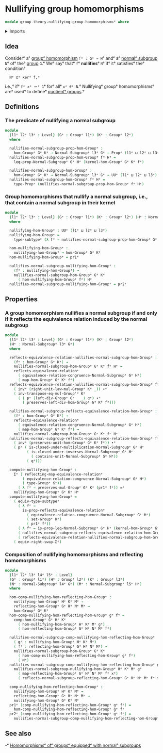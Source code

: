 # Nullifying group homomorphisms

```agda
module group-theory.nullifying-group-homomorphismsᵉ where
```

<details><summary>Imports</summary>

```agda
open import foundation.dependent-pair-typesᵉ
open import foundation.equivalencesᵉ
open import foundation.identity-typesᵉ
open import foundation.propositionsᵉ
open import foundation.reflecting-maps-equivalence-relationsᵉ
open import foundation.subtypesᵉ
open import foundation.type-arithmetic-dependent-pair-typesᵉ
open import foundation.universe-levelsᵉ

open import group-theory.groupsᵉ
open import group-theory.homomorphisms-groupsᵉ
open import group-theory.homomorphisms-groups-equipped-with-normal-subgroupsᵉ
open import group-theory.kernels-homomorphisms-groupsᵉ
open import group-theory.normal-subgroupsᵉ
```

</details>

## Idea

Considerᵉ aᵉ [groupᵉ homomorphism](group-theory.homomorphisms-groups.mdᵉ)
`fᵉ : Gᵉ → H`ᵉ andᵉ aᵉ [normalᵉ subgroup](group-theory.normal-subgroups.mdᵉ) `N`ᵉ ofᵉ theᵉ
[group](group-theory.groups.mdᵉ) `G`.ᵉ Weᵉ sayᵉ thatᵉ `f`ᵉ **nullifies**ᵉ `N`ᵉ ifᵉ itᵉ
satisfiesᵉ theᵉ conditionᵉ

```text
  Nᵉ ⊆ᵉ kerᵉ f,ᵉ
```

i.e.,ᵉ ifᵉ `fᵉ xᵉ ＝ᵉ 1`ᵉ forᵉ allᵉ `xᵉ ∈ᵉ N`.ᵉ Nullifyingᵉ groupᵉ homomorphismsᵉ areᵉ usedᵉ to
defineᵉ [quotientᵉ groups](group-theory.quotient-groups.md).ᵉ

## Definitions

### The predicate of nullifying a normal subgroup

```agda
module _
  {l1ᵉ l2ᵉ l3ᵉ : Level} (Gᵉ : Groupᵉ l1ᵉ) (Kᵉ : Groupᵉ l2ᵉ)
  where

  nullifies-normal-subgroup-prop-hom-Groupᵉ :
    hom-Groupᵉ Gᵉ Kᵉ → Normal-Subgroupᵉ l3ᵉ Gᵉ → Propᵉ (l1ᵉ ⊔ l2ᵉ ⊔ l3ᵉ)
  nullifies-normal-subgroup-prop-hom-Groupᵉ fᵉ Hᵉ =
    leq-prop-Normal-Subgroupᵉ Gᵉ Hᵉ (kernel-hom-Groupᵉ Gᵉ Kᵉ fᵉ)

  nullifies-normal-subgroup-hom-Groupᵉ :
    hom-Groupᵉ Gᵉ Kᵉ → Normal-Subgroupᵉ l3ᵉ Gᵉ → UUᵉ (l1ᵉ ⊔ l2ᵉ ⊔ l3ᵉ)
  nullifies-normal-subgroup-hom-Groupᵉ fᵉ Hᵉ =
    type-Propᵉ (nullifies-normal-subgroup-prop-hom-Groupᵉ fᵉ Hᵉ)
```

### Group homomorphisms that nullify a normal subgroup, i.e., that contain a normal subgroup in their kernel

```agda
module _
  {l1ᵉ l2ᵉ l3ᵉ : Level} (Gᵉ : Groupᵉ l1ᵉ) (Kᵉ : Groupᵉ l2ᵉ) (Hᵉ : Normal-Subgroupᵉ l3ᵉ Gᵉ)
  where

  nullifying-hom-Groupᵉ : UUᵉ (l1ᵉ ⊔ l2ᵉ ⊔ l3ᵉ)
  nullifying-hom-Groupᵉ =
    type-subtypeᵉ (λ fᵉ → nullifies-normal-subgroup-prop-hom-Groupᵉ Gᵉ Kᵉ fᵉ Hᵉ)

  hom-nullifying-hom-Groupᵉ :
    nullifying-hom-Groupᵉ → hom-Groupᵉ Gᵉ Kᵉ
  hom-nullifying-hom-Groupᵉ = pr1ᵉ

  nullifies-normal-subgroup-nullifying-hom-Groupᵉ :
    (fᵉ : nullifying-hom-Groupᵉ) →
    nullifies-normal-subgroup-hom-Groupᵉ Gᵉ Kᵉ
      ( hom-nullifying-hom-Groupᵉ fᵉ) Hᵉ
  nullifies-normal-subgroup-nullifying-hom-Groupᵉ = pr2ᵉ
```

## Properties

### A group homomorphism nullifies a normal subgroup if and only if it reflects the equivalence relation induced by the normal subgroup

```agda
module _
  {l1ᵉ l2ᵉ l3ᵉ : Level} (Gᵉ : Groupᵉ l1ᵉ) (Kᵉ : Groupᵉ l2ᵉ)
  (Hᵉ : Normal-Subgroupᵉ l3ᵉ Gᵉ)
  where

  reflects-equivalence-relation-nullifies-normal-subgroup-hom-Groupᵉ :
    (fᵉ : hom-Groupᵉ Gᵉ Kᵉ) →
    nullifies-normal-subgroup-hom-Groupᵉ Gᵉ Kᵉ fᵉ Hᵉ →
    reflects-equivalence-relationᵉ
      ( equivalence-relation-congruence-Normal-Subgroupᵉ Gᵉ Hᵉ)
      ( map-hom-Groupᵉ Gᵉ Kᵉ fᵉ)
  reflects-equivalence-relation-nullifies-normal-subgroup-hom-Groupᵉ fᵉ pᵉ αᵉ =
    ( invᵉ (right-unit-law-mul-Groupᵉ Kᵉ _)) ∙ᵉ
    ( inv-transpose-eq-mul-Group'ᵉ Kᵉ
      ( ( pᵉ (left-div-Groupᵉ Gᵉ _ _) αᵉ) ∙ᵉ
        ( preserves-left-div-hom-Groupᵉ Gᵉ Kᵉ fᵉ)))

  nullifies-normal-subgroup-reflects-equivalence-relation-hom-Groupᵉ :
    (fᵉ : hom-Groupᵉ Gᵉ Kᵉ) →
    reflects-equivalence-relationᵉ
      ( equivalence-relation-congruence-Normal-Subgroupᵉ Gᵉ Hᵉ)
      ( map-hom-Groupᵉ Gᵉ Kᵉ fᵉ) →
    nullifies-normal-subgroup-hom-Groupᵉ Gᵉ Kᵉ fᵉ Hᵉ
  nullifies-normal-subgroup-reflects-equivalence-relation-hom-Groupᵉ fᵉ pᵉ xᵉ qᵉ =
    ( invᵉ (preserves-unit-hom-Groupᵉ Gᵉ Kᵉ fᵉ)) ∙ᵉ
    ( pᵉ ( is-closed-under-multiplication-Normal-Subgroupᵉ Gᵉ Hᵉ
          ( is-closed-under-inverses-Normal-Subgroupᵉ Gᵉ Hᵉ
            ( contains-unit-Normal-Subgroupᵉ Gᵉ Hᵉ))
          ( qᵉ)))

  compute-nullifying-hom-Groupᵉ :
    Σᵉ ( reflecting-map-equivalence-relationᵉ
        ( equivalence-relation-congruence-Normal-Subgroupᵉ Gᵉ Hᵉ)
        ( type-Groupᵉ Kᵉ))
      ( λ fᵉ → preserves-mul-Groupᵉ Gᵉ Kᵉ (pr1ᵉ fᵉ)) ≃ᵉ
    nullifying-hom-Groupᵉ Gᵉ Kᵉ Hᵉ
  compute-nullifying-hom-Groupᵉ =
    ( equiv-type-subtypeᵉ
      ( λ fᵉ →
        is-prop-reflects-equivalence-relationᵉ
          ( equivalence-relation-congruence-Normal-Subgroupᵉ Gᵉ Hᵉ)
          ( set-Groupᵉ Kᵉ)
          ( pr1ᵉ fᵉ))
      ( λ fᵉ → is-prop-leq-Normal-Subgroupᵉ Gᵉ Hᵉ (kernel-hom-Groupᵉ Gᵉ Kᵉ fᵉ))
      ( nullifies-normal-subgroup-reflects-equivalence-relation-hom-Groupᵉ)
      ( reflects-equivalence-relation-nullifies-normal-subgroup-hom-Groupᵉ)) ∘eᵉ
    ( equiv-right-swap-Σᵉ)
```

### Composition of nullifying homomorphisms and reflecting homomorphisms

```agda
module _
  {l1ᵉ l2ᵉ l3ᵉ l4ᵉ l5ᵉ : Level}
  (Gᵉ : Groupᵉ l1ᵉ) (Hᵉ : Groupᵉ l2ᵉ) (Kᵉ : Groupᵉ l3ᵉ)
  (Nᵉ : Normal-Subgroupᵉ l4ᵉ Gᵉ) (Mᵉ : Normal-Subgroupᵉ l5ᵉ Hᵉ)
  where

  hom-comp-nullifying-hom-reflecting-hom-Groupᵉ :
    nullifying-hom-Groupᵉ Hᵉ Kᵉ Mᵉ →
    reflecting-hom-Groupᵉ Gᵉ Hᵉ Nᵉ Mᵉ →
    hom-Groupᵉ Gᵉ Kᵉ
  hom-comp-nullifying-hom-reflecting-hom-Groupᵉ gᵉ fᵉ =
    comp-hom-Groupᵉ Gᵉ Hᵉ Kᵉ
      ( hom-nullifying-hom-Groupᵉ Hᵉ Kᵉ Mᵉ gᵉ)
      ( hom-reflecting-hom-Groupᵉ Gᵉ Hᵉ Nᵉ Mᵉ fᵉ)

  nullifies-normal-subgroup-comp-nullifying-hom-reflecting-hom-Groupᵉ :
    ( gᵉ : nullifying-hom-Groupᵉ Hᵉ Kᵉ Mᵉ)
    ( fᵉ : reflecting-hom-Groupᵉ Gᵉ Hᵉ Nᵉ Mᵉ) →
    nullifies-normal-subgroup-hom-Groupᵉ Gᵉ Kᵉ
      ( hom-comp-nullifying-hom-reflecting-hom-Groupᵉ gᵉ fᵉ)
      ( Nᵉ)
  nullifies-normal-subgroup-comp-nullifying-hom-reflecting-hom-Groupᵉ gᵉ fᵉ xᵉ nᵉ =
    nullifies-normal-subgroup-nullifying-hom-Groupᵉ Hᵉ Kᵉ Mᵉ gᵉ
      ( map-reflecting-hom-Groupᵉ Gᵉ Hᵉ Nᵉ Mᵉ fᵉ xᵉ)
      ( reflects-normal-subgroup-reflecting-hom-Groupᵉ Gᵉ Hᵉ Nᵉ Mᵉ fᵉ xᵉ nᵉ)

  comp-nullifying-hom-reflecting-hom-Groupᵉ :
    nullifying-hom-Groupᵉ Hᵉ Kᵉ Mᵉ →
    reflecting-hom-Groupᵉ Gᵉ Hᵉ Nᵉ Mᵉ →
    nullifying-hom-Groupᵉ Gᵉ Kᵉ Nᵉ
  pr1ᵉ (comp-nullifying-hom-reflecting-hom-Groupᵉ gᵉ fᵉ) =
    hom-comp-nullifying-hom-reflecting-hom-Groupᵉ gᵉ fᵉ
  pr2ᵉ (comp-nullifying-hom-reflecting-hom-Groupᵉ gᵉ fᵉ) =
    nullifies-normal-subgroup-comp-nullifying-hom-reflecting-hom-Groupᵉ gᵉ fᵉ
```

## See also

-ᵉ [Homomorphismsᵉ ofᵉ groupsᵉ equippedᵉ with normalᵉ subgroups](group-theory.homomorphisms-groups-equipped-with-normal-subgroups.mdᵉ)